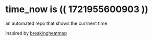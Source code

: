 # time_now is (( 1721955600903 ))

an automated repo that shows the currnent time

inspired by [breakingheatmap](https://github.com/breakingheatmap/breakingheatmap)